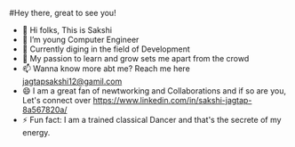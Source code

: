 #Hey there, great to see you!

- 👋 Hi folks, This is Sakshi
- 👀 I’m young Computer Engineer
- 🌱 Currently diging in the field of Development 
- 💞️ My passion to learn and grow sets me apart from the crowd
- 📫 Wanna know more abt me? Reach me here jagtapsakshi12@gamil.com
- 😄 I am a great fan of newtworking and Collaborations and if so are you, Let's connect over
      https://www.linkedin.com/in/sakshi-jagtap-8a567820a/
- ⚡ Fun fact: I am a trained classical Dancer and that's the secrete of my energy. 

<!---
jagtapsakshi/jagtapsakshi is a ✨ special ✨ repository because its `README.md` (this file) appears on your GitHub profile.
You can click the Preview link to take a look at your changes.
--->
